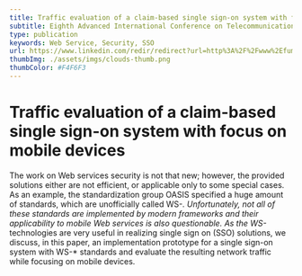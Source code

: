```yaml
---
title: Traffic evaluation of a claim-based single sign-on system with focus on mobile devices
subtitle: Eighth Advanced International Conference on Telecommunications
type: publication
keywords: Web Service, Security, SSO
url: https://www.linkedin.com/redir/redirect?url=http%3A%2F%2Fwww%2Efumanoids%2Ede%2Fwp-content%2Fpapercite-data%2Fpdf%2Fhohberg2012%2Epdf&urlhash=nGby&trk=prof-publication-title-link
thumbImg: ./assets/imgs/clouds-thumb.png
thumbColor: #F4F6F3
---
```


# Traffic evaluation of a claim-based single sign-on system with focus on mobile devices

The work on Web services security is not that new; however, the provided solutions either are not efficient, or applicable only to some special cases. As an example, the standardization group OASIS specified a huge amount of standards, which are unofficially called WS-*. Unfortunately, not all of these standards are implemented by modern frameworks and their applicability to mobile Web services is also questionable. As the WS-* technologies are very useful in realizing single sign on (SSO) solutions, we discuss, in this paper, an implementation prototype for a single sign-on system with WS-* standards and evaluate the resulting network traffic while focusing on mobile devices.
